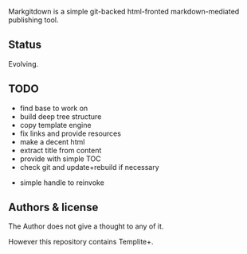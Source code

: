 Markgitdown is a simple git-backed html-fronted markdown-mediated publishing tool.


Status
------
Evolving.


TODO
----
+ find base to work on
+ build deep tree structure
+ copy template engine
+ fix links and provide resources
+ make a decent html
+ extract title from content
+ provide with simple TOC
+ check git and update+rebuild if necessary
- simple handle to reinvoke



Authors & license
-----------------
The Author does not give a thought to any of it.

However this repository contains Templite+.